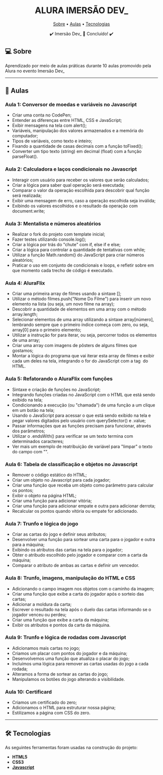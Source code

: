 </p>
<h1 align="center">
    ALURA IMERSÃO DEV_
</h1>


<p align="center">
 <a href="#-sobre">Sobre</a> •
 <a href="#-aulas">Aulas</a> •
 <a href="#-tecnologias">Tecnologias</a>
</p>

<p align="center">
✔️ Imersão Dev_ 🚀 Concluído! ✔️
</p>


## 💻 Sobre

Aprendizado por meio de aulas práticas durante 10 aulas promovido pela Alura no evento Imersão Dev_

---

## 🚀 Aulas


### Aula 1: Conversor de moedas e variáveis no Javascript

* Criar uma conta no CodePen;
* Entender as diferenças entre HTML, CSS e JavaScript;
* Exibir mensagens na tela com alert();
* Variáveis, manipulação dos valores armazenados e a memória do computador;
* Tipos de variáveis, como texto e inteiro;
* Fixando a quantidade de casas decimais com a função toFixed();
* Converter um tipo texto (string) em decimal (float) com a função parseFloat().

### Aula 2: Calculadora e laços condicionais no Javascript

* Interagir com usuário para receber os valores que serão calculados;
* Criar a lógica para saber qual operação será executada;
* Comparar o valor da operação escolhida para descobrir qual função será realizada;
* Exibir uma mensagem de erro, caso a operação escolhida seja inválida;
* Exibindo os valores escolhidos e o resultado da operação com document.write;

### Aula 3: Mentalista e números aleatórios

* Realizar o fork do projeto com template inicial;
* Fazer testes utilizando console.log();
* Criar a lógica por trás do "chute" com if, else if e else;
* Criar a lógica para controlar a quantidade de tentativas com while;
* Utilizar a função Math.random() do JavaScript para criar números aleatórios;
* Praticar o uso em conjunto de condicionais e loops, e refletir sobre em que momento cada trecho de código é executado.

### Aula 4: AluraFlix

* Criar uma primeira array de filmes usando a sintaxe [];
* Utilizar o método filmes.push("Nome Do Filme") para inserir um novo elemento na lista (ou seja, um novo filme na array);
* Descobrir a quantidade de elementos em uma array com o método array.length;
* Selecionar elementos de uma array utilizando a sintaxe array[número], lembrando sempre que o primeiro índice começa com zero, ou seja, array[0] para o primeiro elemento;
* Utilizar a instrução for para iterar, ou seja, percorrer todos os elementos de uma array;
* Criar uma array com imagens de pôsters de alguns filmes que gostamos;
* Montar a lógica do programa que vai iterar esta array de filmes e exibir cada um deles na tela, integrando o for do JavaScript com a tag <img> do HTML.

### Aula 5: Refatorando o AluraFlix com funções

* Sintaxe e criação de funções no JavaScript;
* Integrando funções criadas no JavaScript com o HTML que está sendo exibido na tela;
* Condicionando a execução (ou "chamada") de uma função a um clique em um botão na tela;
* Usando o JavaScript para acessar o que está sendo exibido na tela e pegar valores digitados pelo usuário com querySelector() e .value;
* Passar informações que as funções precisam para funcionar, através dos parâmetros;
* Utilizar o .endsWith() para verificar se um texto termina com determinados caracteres;
* Ver mais um exemplo de reatribuição de variável para "limpar" o texto do campo com "".

### Aula 6: Tabela de classificação e objetos no Javascript

* Remover o código estático do HTML;
* Criar um objeto no Javascript para cada jogador;
* Criar uma função que receba um objeto como parâmetro para calcular os pontos;
* Exibir o objeto na página HTML;
* Criar uma função para adicionar vitória;
* Criar uma função para adicionar empate e outra para adicionar derrota;
* Recalcular os pontos quando vitória ou empate for adicionado.

### Aula 7: Trunfo e lógica do jogo

* Criar as cartas do jogo e definir seus atributos;
* Desenvolver uma função para sortear uma carta para o jogador e outra para a máquina;
* Exibindo os atributos das cartas na tela para o jogador;
* Obter o atribudo escolhido pelo jogador e comparar com a carta da máquina;
* Comparar o atributo de ambas as cartas e definir um vencedor.

### Aula 8: Trunfo, imagens, manipulação do HTML e CSS

* Adicionando o campo imagem nos objetos com o caminho da imagem;
* Criar uma função que exibe a carta do jogador após o sorteio das cartas;
* Adicionar a moldura da carta;
* Escrever o resultado na tela após o duelo das cartas informando se o jogador venceu ou perdeu;
* Criar uma função que exibe a carta da máquina;
* Exibir os atributos e pontos da carta da máquina.

### Aula 9: Trunfo e lógica de rodadas com Javascript

* Adicionamos mais cartas no jogo;
* Criamos um placar com pontos do jogador e da máquina;
* Desenvolvemos uma função que atualiza o placar do jogo;
* Incluímos uma lógica para remover as cartas usadas do jogo a cada rodada;
* Alteramos a forma de sortear as cartas do jogo;
* Manipulamos os botões do jogo alterando a visibilidade.

### Aula 10: Certificard

* Criamos um certificado do zero;
* Adicionamos o HTML para estruturar nossa página;
* Estilizamos a página com CSS do zero.

---

## 🛠 Tecnologias

As seguintes ferramentas foram usadas na construção do projeto:

-   **HTML5**
-   **CSS3**
-   **[Javascript](https://www.javascript.com/)**

